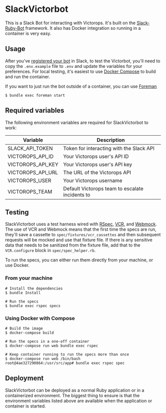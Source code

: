# SlackVictorbot

This is a Slack Bot for interacting with Victorops. It's built on the [Slack-Ruby-Bot](https://github.com/slack-ruby/slack-ruby-bot/) framework. It also has Docker integration so running in a container is very easy.

## Usage

After you've [registered your bot](https://github.com/slack-ruby/slack-ruby-bot/blob/4c9e0b8b34b7fbac56960ebd742ec594be35bbee/DEPLOYMENT.md) in Slack, to test the Victorbot, you'll need to copy the `.env.example` file to `.env` and update the variables for your preferences. For local testing, it's easiest to use [Docker Compose](https://docs.docker.com/compose/overview/) to build and run the container.

If you want to just run the bot outside of a container, you can use [Foreman](https://github.com/theforeman/foreman)

    $ bundle exec foreman start

## Required variables

The following environment variables are required for SlackVictorbot to work:

| Variable          | Description                                     |
| ----------------- | ----------------------------------------------- |
| SLACK_API_TOKEN   | Token for interacting with the Slack API        |
| VICTOROPS_API_ID  | Your Victorops user's API ID                    |
| VICTOROPS_API_KEY | Your Victorops user's API key                   |
| VICTOROPS_API_URL | The URL of the Victorops API                    |
| VICTOROPS_USER    | Your Victorops username                         |
| VICTOROPS_TEAM    | Default Victorops team to escalate incidents to |

## Testing

SlackVictorbot uses a test harness wired with [RSpec](https://github.com/rspec/rspec), [VCR](https://github.com/vcr/vcr), and [Webmock](https://github.com/bblimke/webmock). The use of VCR and Webmock means that the first time the specs are run, they'll save a cassette to `spec/fixtures/vcr_cassettes` and then subsequent requests will be mocked and use that fixture file. If there is any sensitive data that needs to be sanitized from the fixture file, add that to the `VCR.configure` block in `spec/spec_helper.rb`.

To run the specs, you can either run them directly from your machine, or use Docker.

### From your machine

    # Install the dependencies
    $ bundle Install

    # Run the specs
    $ bundle exec rspec specs

### Using Docker with Compose

    # Build the image
    $ docker-compose build

    # Run the specs in a one-off container
    $ docker-compose run web bundle exec rspec

    # Keep container running to run the specs more than once
    $ docker-compose run web /bin/bash
    root@4ae327290864:/usr/src/app# bundle exec rspec spec

## Deployment

SlackVictorbot can be deployed as a normal Ruby application or in a containerized environment. The biggest thing to ensure is that the environment variables listed above are available when the application or container is started.

